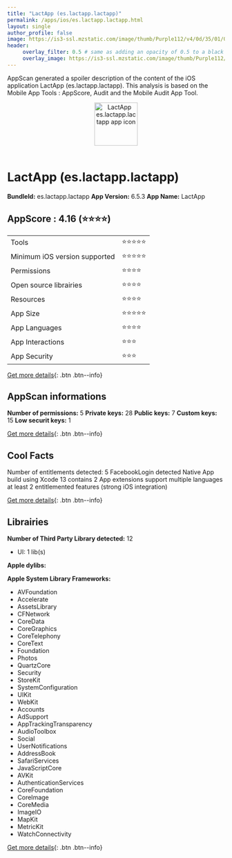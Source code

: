 ```yaml
---
title: "LactApp (es.lactapp.lactapp)"
permalink: /apps/ios/es.lactapp.lactapp.html
layout: single
author_profile: false
image: https://is3-ssl.mzstatic.com/image/thumb/Purple112/v4/0d/35/01/0d3501f7-4957-2807-968d-1e144fa2554f/AppIcon-1x_U007emarketing-0-5-0-sRGB-85-220.png/512x512bb.jpg
header: 
     overlay_filter: 0.5 # same as adding an opacity of 0.5 to a black background
     overlay_image: https://is3-ssl.mzstatic.com/image/thumb/Purple112/v4/0d/35/01/0d3501f7-4957-2807-968d-1e144fa2554f/AppIcon-1x_U007emarketing-0-5-0-sRGB-85-220.png/512x512bb.jpg
---
```

AppScan generated a spoiler description of the content of the iOS application LactApp (es.lactapp.lactapp). This analysis is based on the Mobile App Tools : AppScore, Audit and the Mobile Audit App Tool.

  
  
<div style="text-align: center;"><img src="https://is3-ssl.mzstatic.com/image/thumb/Purple112/v4/0d/35/01/0d3501f7-4957-2807-968d-1e144fa2554f/AppIcon-1x_U007emarketing-0-5-0-sRGB-85-220.png/512x512bb.jpg" width="100" height="100" alt="LactApp es.lactapp.lactapp app icon"></div></br>
  
# LactApp (es.lactapp.lactapp)

**BundleId:** es.lactapp.lactapp
**App Version:** 6.5.3
**App Name:** LactApp


## AppScore : 4.16 (⭐️⭐️⭐️⭐️) 

<table>
<tr><td> Tools </td><td> ⭐️⭐️⭐️⭐️⭐️ </td></tr>
<tr><td> Minimum iOS version supported </td><td> ⭐️⭐️⭐️⭐️⭐️ </td></tr>
<tr><td> Permissions </td><td> ⭐️⭐️⭐️⭐️ </td></tr>
<tr><td> Open source librairies </td><td> ⭐️⭐️⭐️⭐️ </td></tr>
<tr><td> Resources </td><td> ⭐️⭐️⭐️⭐️ </td></tr>
<tr><td> App Size </td><td> ⭐️⭐️⭐️⭐️⭐️ </td></tr>
<tr><td> App Languages </td><td> ⭐️⭐️⭐️⭐️ </td></tr>
<tr><td> App Interactions </td><td> ⭐️⭐️⭐️ </td></tr>
<tr><td> App Security </td><td> ⭐️⭐️⭐️ </td></tr>
</table>

[Get more details](/pricing.html){: .btn .btn--info}  
  
## AppScan informations 

**Number of permissions:** 5
**Private keys:** 28
**Public keys:** 7
**Custom keys:** 15
**Low securit keys:** 1
  
[Get more details](/pricing.html){: .btn .btn--info}

## Cool Facts

Number of entitlements detected: 5
FacebookLogin detected
Native App
build using Xcode 13
contains 2 App extensions
support multiple languages
at least 2 entitlemented features (strong iOS integration)
  
[Get more details](/pricing.html){: .btn .btn--info}

## Librairies 
**Number of Third Party Library detected:** 12
- UI: 1 lib(s)

**Apple dylibs:**


**Apple System Library Frameworks:**
- AVFoundation
- Accelerate
- AssetsLibrary
- CFNetwork
- CoreData
- CoreGraphics
- CoreTelephony
- CoreText
- Foundation
- Photos
- QuartzCore
- Security
- StoreKit
- SystemConfiguration
- UIKit
- WebKit
- Accounts
- AdSupport
- AppTrackingTransparency
- AudioToolbox
- Social
- UserNotifications
- AddressBook
- SafariServices
- JavaScriptCore
- AVKit
- AuthenticationServices
- CoreFoundation
- CoreImage
- CoreMedia
- ImageIO
- MapKit
- MetricKit
- WatchConnectivity


  
[Get more details](/pricing.html){: .btn .btn--info}

